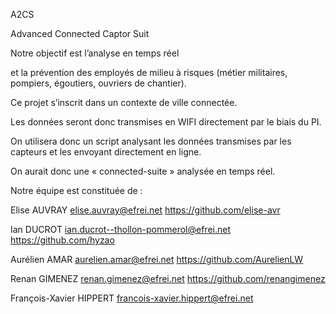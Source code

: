 A2CS


Advanced Connected Captor Suit


Notre objectif est l’analyse en temps réel 

et la prévention des employés de milieu à risques (métier militaires, pompiers, égoutiers, ouvriers de chantier).

Ce projet s’inscrit dans un contexte de ville connectée.

Les données seront donc transmises en WIFI directement par le biais du PI.

On utilisera donc un script analysant les données transmises par les capteurs et les envoyant directement en ligne.

On aurait donc une « connected-suite » analysée en temps réel.



Notre équipe est constituée de : 

Elise AUVRAY elise.auvray@efrei.net https://github.com/elise-avr


Ian DUCROT ian.ducrot--thollon-pommerol@efrei.net https://github.com/hyzao


Aurélien AMAR aurelien.amar@efrei.net https://github.com/AurelienLW


Renan GIMENEZ renan.gimenez@efrei.net https://github.com/renangimenez


François-Xavier HIPPERT francois-xavier.hippert@efrei.net 


